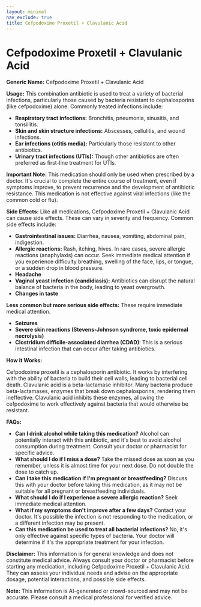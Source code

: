 ```yaml
---
layout: minimal
nav_exclude: true
title: Cefpodoxime Proxetil + Clavulanic Acid
---
```


# Cefpodoxime Proxetil + Clavulanic Acid

**Generic Name:** Cefpodoxime Proxetil + Clavulanic Acid

**Usage:** This combination antibiotic is used to treat a variety of bacterial infections, particularly those caused by bacteria resistant to cephalosporins (like cefpodoxime) alone.  Commonly treated infections include:

* **Respiratory tract infections:** Bronchitis, pneumonia, sinusitis, and tonsillitis.
* **Skin and skin structure infections:** Abscesses, cellulitis, and wound infections.
* **Ear infections (otitis media):** Particularly those resistant to other antibiotics.
* **Urinary tract infections (UTIs):**  Though other antibiotics are often preferred as first-line treatment for UTIs.


**Important Note:** This medication should only be used when prescribed by a doctor.  It's crucial to complete the entire course of treatment, even if symptoms improve, to prevent recurrence and the development of antibiotic resistance.  This medication is not effective against viral infections (like the common cold or flu).

**Side Effects:**  Like all medications, Cefpodoxime Proxetil + Clavulanic Acid can cause side effects.  These can vary in severity and frequency. Common side effects include:

* **Gastrointestinal issues:** Diarrhea, nausea, vomiting, abdominal pain, indigestion.
* **Allergic reactions:** Rash, itching, hives.  In rare cases, severe allergic reactions (anaphylaxis) can occur.  Seek immediate medical attention if you experience difficulty breathing, swelling of the face, lips, or tongue, or a sudden drop in blood pressure.
* **Headache**
* **Vaginal yeast infection (candidiasis):**  Antibiotics can disrupt the natural balance of bacteria in the body, leading to yeast overgrowth.
* **Changes in taste**


**Less common but more serious side effects:**  These require immediate medical attention.
* **Seizures**
* **Severe skin reactions (Stevens-Johnson syndrome, toxic epidermal necrolysis)**
* **Clostridium difficile-associated diarrhea (CDAD)**:  This is a serious intestinal infection that can occur after taking antibiotics.


**How it Works:**

Cefpodoxime proxetil is a cephalosporin antibiotic. It works by interfering with the ability of bacteria to build their cell walls, leading to bacterial cell death.  Clavulanic acid is a beta-lactamase inhibitor.  Many bacteria produce beta-lactamases, enzymes that break down cephalosporins, rendering them ineffective. Clavulanic acid inhibits these enzymes, allowing the cefpodoxime to work effectively against bacteria that would otherwise be resistant.


**FAQs:**

* **Can I drink alcohol while taking this medication?**  Alcohol can potentially interact with this antibiotic, and it's best to avoid alcohol consumption during treatment.  Consult your doctor or pharmacist for specific advice.
* **What should I do if I miss a dose?** Take the missed dose as soon as you remember, unless it is almost time for your next dose.  Do not double the dose to catch up.
* **Can I take this medication if I'm pregnant or breastfeeding?**  Discuss this with your doctor before taking this medication, as it may not be suitable for all pregnant or breastfeeding individuals.
* **What should I do if I experience a severe allergic reaction?** Seek immediate medical attention.
* **What if my symptoms don't improve after a few days?** Contact your doctor.  It's possible the infection is not responding to the medication, or a different infection may be present.
* **Can this medication be used to treat all bacterial infections?** No, it's only effective against specific types of bacteria. Your doctor will determine if it's the appropriate treatment for your infection.


**Disclaimer:** This information is for general knowledge and does not constitute medical advice.  Always consult your doctor or pharmacist before starting any medication, including Cefpodoxime Proxetil + Clavulanic Acid. They can assess your individual needs and advise on the appropriate dosage, potential interactions, and possible side effects.


**Note:** This information is AI-generated or crowd-sourced and may not be accurate. Please consult a medical professional for verified advice.